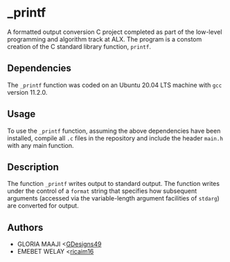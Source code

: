 # _printf

A formatted output conversion C project completed as part of the low-level
programming and algorithm track at ALX. The program is a constom creation of the C standard library function, `printf`.

## Dependencies

The `_printf` function was coded on an Ubuntu 20.04 LTS machine with `gcc` version 11.2.0.

## Usage

To use the `_printf` function, assuming the above dependencies have been installed, compile all `.c` files in the repository and include the header `main.h` with any main function.

## Description

The function `_printf` writes output to standard output. The function writes
under the control of a `format` string that specifies how subsequent arguments
(accessed via the variable-length argument facilities of `stdarg`) are
converted for output.

## Authors
* GLORIA MAAJI <[GDesigns49](https://github.com/GDesigns49)
* EMEBET WELAY <[ricaim16](https://github.com/ricaim16)
